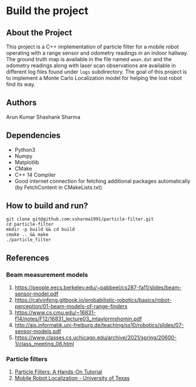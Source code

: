 # Build the project

## About the Project
This project is a C++ implementation of particle filter for a mobile robot operating with a range sensor and odometry readings in an indoor hallway. The ground truth map is available in the file named `wean.dat` and the odometry readings along with laser scan observations are available in different log files found under `logs` subdirectory. The goal of this project is to implement a Monte Carlo Localization model for helping the lost robot find its way.

## Authors
Arun Kumar
Shashank Sharma

## Dependencies
* Python3
* Numpy
* Matplotlib
* CMake
* C++ 14 Compiler
* Good internet connection for fetching additional packages automatically (by FetchContent in CMakeLists.txt)

## How to build and run?
```
git clone git@github.com:ssharma1991/particle-filter.git
cd particle-filter
mkdir -p build && cd build
cmake .. && make
./particle_filter
```

## References

### Beam measurement models

1. https://people.eecs.berkeley.edu/~pabbeel/cs287-fa11/slides/beam-sensor-model.pdf
2. https://calvinfeng.gitbook.io/probabilistic-robotics/basics/robot-perception/01-beam-models-of-range-finders
3. https://www.cs.cmu.edu/~16831-f14/notes/F12/16831_lecture03_mtaylormshomin.pdf
4. http://ais.informatik.uni-freiburg.de/teaching/ss10/robotics/slides/07-sensor-models.pdf
5. https://www.classes.cs.uchicago.edu/archive/2021/spring/20600-1/class_meeting_06.html

### Particle filters
1. [ Particle Filters: A Hands-On Tutorial ](https://www.mdpi.com/955336)
2. [ Mobile Robot Localization - University of Texas ](https://amrl.cs.utexas.edu/interactive-particle-filters/)
